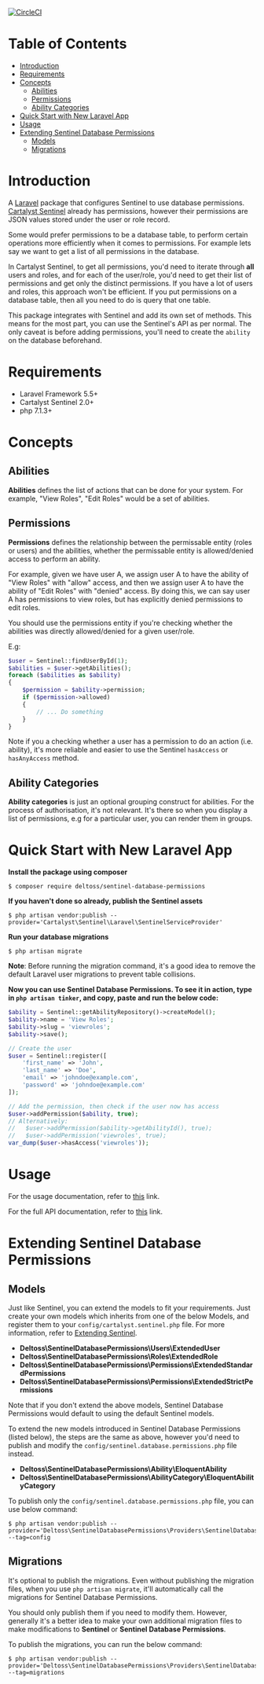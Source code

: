 [![CircleCI](https://circleci.com/gh/deltoss/sentinel-database-permissions.svg?style=svg)](https://circleci.com/gh/deltoss/sentinel-database-permissions)

# Table of Contents
- [Introduction](#introduction)
- [Requirements](#requirements)
- [Concepts](#concepts)
  * [Abilities](#concepts-abilities)
  * [Permissions](#concepts-permissions)
  * [Ability Categories](#concepts-ability-categories)
- [Quick Start with New Laravel App](#quick-start-with-new-laravel-app)
- [Usage](#usage)
- [Extending Sentinel Database Permissions](#extending-sentinel-database-permissions)
  * [Models](#models)
  * [Migrations](#migrations)

# <a name="introduction"></a>Introduction
A [Laravel](https://github.com/laravel/laravel) package that configures Sentinel to use database permissions. [Cartalyst Sentinel](https://cartalyst.com/manual/sentinel/2.0) already has permissions, however their permissions are JSON values stored under the user or role record.

Some would prefer permissions to be a database table, to perform certain operations more efficiently when it comes to permissions. For example lets say we want to get a list of all permissions in the database.

In Cartalyst Sentinel, to get all permissions, you'd need to iterate through __all__ users and roles, and for each of the user/role, you'd need to get their list of permissions and get only the distinct permissions. If you have a lot of users and roles, this approach won't be efficient. If you put permissions on a database table, then all you need to do is query that one table.

This package integrates with Sentinel and add its own set of methods. This means for the most part, you can use the Sentinel's API as per normal. The only caveat is before adding permissions, you'll need to create the `ability` on the database beforehand.

# <a name="requirements"></a>Requirements
* Laravel Framework 5.5+
* Cartalyst Sentinel 2.0+
* php 7.1.3+

# <a name="concepts"></a>Concepts

## <a name="concepts-abilities"></a>Abilities
**Abilities** defines the list of actions that can be done for your system. For example, "View Roles", "Edit Roles" would be a set of abilities.

## <a name="concepts-permissions"></a>Permissions
**Permissions** defines the relationship between the permissable entity (roles or users) and the abilities, whether the permissable entity is allowed/denied access to perform an ability.

For example, given we have user A, we assign user A to have the ability of "View Roles" with "allow" access, and then we assign user A to have the ability of "Edit Roles" with "denied" access. By doing this, we can say user A has permissions to view roles, but has explicitly denied permissions to edit roles.

You should use the permissions entity if you're checking whether the abilities was directly allowed/denied for a given user/role.

E.g:
```php
$user = Sentinel::findUserById(1);
$abilities = $user->getAbilities();
foreach ($abilities as $ability)
{
    $permission = $ability->permission;    
    if ($permission->allowed)
    {
        // ... Do something
    }
}
```

Note if you a checking whether a user has a permission to do an action (i.e. ability), it's more reliable and easier to use the Sentinel `hasAccess` or `hasAnyAccess` method.

## <a name="concepts-ability-categories"></a>Ability Categories
**Ability categories** is just an optional grouping construct for abilities. For the process of authorisation, it's not relevant. It's there so when you display a list of permissions, e.g for a particular user, you can render them in groups.


# <a name="quick-start-with-new-laravel-app"></a>Quick Start with New Laravel App
**Install the package using composer**

```shell
$ composer require deltoss/sentinel-database-permissions
```

**If you haven't done so already, publish the Sentinel assets**
```shell
$ php artisan vendor:publish --provider='Cartalyst\Sentinel\Laravel\SentinelServiceProvider'
```

**Run your database migrations**
```shell
$ php artisan migrate
```
**Note**: Before running the migration command, it's a good idea to remove the default Laravel user migrations to prevent table collisions.

**Now you can use Sentinel Database Permissions. To see it in action, type in `php artisan tinker`, and copy, paste and run the below code:**

```php
$ability = Sentinel::getAbilityRepository()->createModel();
$ability->name = 'View Roles';
$ability->slug = 'viewroles';
$ability->save();

// Create the user
$user = Sentinel::register([
    'first_name' => 'John',
    'last_name' => 'Doe',
    'email' => 'johndoe@example.com',
    'password' => 'johndoe@example.com'
]);

// Add the permission, then check if the user now has access
$user->addPermission($ability, true);
// Alternatively:
//   $user->addPermission($ability->getAbilityId(), true);
//   $user->addPermission('viewroles', true);
var_dump($user->hasAccess('viewroles'));
```

# <a name="usage"></a>Usage

For the usage documentation, refer to [this](USAGE.md) link.

For the full API documentation, refer to [this](API.md) link.

# <a name="extending-sentinel-database-permissions"></a>Extending Sentinel Database Permissions

## <a name="models"></a>Models

Just like Sentinel, you can extend the models to fit your requirements. Just create your own models which inherits from one of the below Models, and register them to your `config/cartalyst.sentinel.php` file. For more information, refer to [Extending Sentinel](https://github.com/cartalyst/sentinel/wiki/Extending-Sentinel).

* __Deltoss\SentinelDatabasePermissions\Users\ExtendedUser__
* __Deltoss\SentinelDatabasePermissions\Roles\ExtendedRole__
* __Deltoss\SentinelDatabasePermissions\Permissions\ExtendedStandardPermissions__
* __Deltoss\SentinelDatabasePermissions\Permissions\ExtendedStrictPermissions__

Note that if you don't extend the above models, Sentinel Database Permissions would default to using the default Sentinel models.

To extend the new models introduced in Sentinel Database Permissions (listed below), the steps are the same as above, however you'd need to publish and modify the `config/sentinel.database.permissions.php` file instead.

* __Deltoss\SentinelDatabasePermissions\Ability\EloquentAbility__
* __Deltoss\SentinelDatabasePermissions\AbilityCategory\EloquentAbilityCategory__

To publish only the `config/sentinel.database.permissions.php` file, you can use below command:
```shell
$ php artisan vendor:publish --provider='Deltoss\SentinelDatabasePermissions\Providers\SentinelDatabasePermissionsServiceProvider' --tag=config
```

## <a name="migrations"></a>Migrations
It's optional to publish the migrations. Even without publishing the migration files, when you use `php artisan migrate`, it'll automatically call the migrations for Sentinel Database Permissions.

You should only publish them if you need to modify them. However, generally it's a better idea to make your own additional migration files to make modifications to **Sentinel** or **Sentinel Database Permissions**.

To publish the migrations, you can run the below command:

```shell
$ php artisan vendor:publish --provider='Deltoss\SentinelDatabasePermissions\Providers\SentinelDatabasePermissionsServiceProvider' --tag=migrations
```
